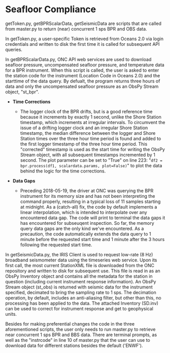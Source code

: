# Seafloor Compliance
getToken.py, getBPRScalarData, getSeismicData are scripts that are called from master.py to return (near) concurrent 1 sps BPR and OBS data. 

In getToken.py, a user-specific Token is retrieved from Oceans 2.0 via login credentials and written to disk the first time it is called for subsequent API queries.

In getBPRScalarData.py, ONC API web services are used to download seafloor pressure, uncompensated seafloor pressure, and temperature data for a BPR instrument. When this script is called, the user is asked to enter the station code for the instrument (Location Code in Oceans 2.0) and the starttime of the data query. By defualt, the program returns three hours of data and only the uncompensated seafloor pressure as an ObsPy Stream object, "st_bpr". 

- **Time Corrections**
  
  - The logger clock of the BPR drifts, but is a good reference time because it increments by exactly 1 second, unlike the Shore Station timestamp, which increments at irregular intervals. To circumvent the issue of a drifting logger clock and an irregular Shore Station timestamp, the median difference between the logger and Shore Station times over the three hour time period is found and added to the first logger timestamp of the three hour time period. This "corrected" timestamp is used as the start time for writing the ObsPy Stream object, with all subsequent timestamps incremented by 1 second. The plot parameter can be set to "True" on line 223:  "`df2 = bpr.process(df1, scalardata.params, plot=False)`" to plot the data behind the logic for the time corrections.

- **Data Gaps**

  - Preceding 2018-05-19, the driver at ONC was querying the BPR instrument for its memory size and has not been interpreting the command properly, resulting in a typical loss of 11 samples starting at midnight. As a (catch-all) fix, the code by default implements a linear interpolation, which is intended to interpolate over any encountered data gap. The code will print to terminal the data gaps it has encountered for subseuqent inspection. So far, the memory query data gaps are the only kind we've encountered. As a precaution, the code automatically extends the data query to 1 minute before the requested start time and 1 minute after the 3 hours following the requested start time. 
  
In getSeismicData.py, the IRIS Client is used to request low-rate (8 Hz) broadband seismometer data using the timeseries web service. Upon its first call, the most current StationXML file is downloaded from the ONC repository and written to disk for subsequent use. This file is read in as an ObsPy Inventory object and contains all the metadata for the station in question (including current instrument response information). An ObsPy Stream object (st_obs) is returned with seismic data for the instrument specified, decimated to bring the sampling rate to 1 sps. The decimation operation, by default, includes an anti-aliasing filter, but other than this, no processing has been applied to the data. The attached Inventory (SD.inv) can be used to correct for instrument response and get to geophysical units. 

Besides for making preferential changes the code in the three aforementioned scripts, the user only needs to run master.py to retrieve near concurrent 1 sps BPR and BBS data. There are terminal prompts, as well as the "instrcode" in line 10 of master.py that the user can use to download data for different stations besides the default ('ENWF'). 
